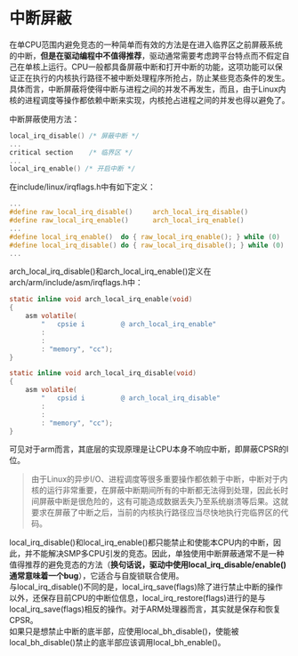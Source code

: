 # 中断屏蔽
在单CPU范围内避免竞态的一种简单而有效的方法是在进入临界区之前屏蔽系统的中断，**但是在驱动编程中不值得推荐**，驱动通常需要考虑跨平台特点而不假定自己在单核上运行。CPU一般都具备屏蔽中断和打开中断的功能，这项功能可以保证正在执行的内核执行路径不被中断处理程序所抢占，防止某些竞态条件的发生。具体而言，中断屏蔽将使得中断与进程之间的并发不再发生，而且，由于Linux内核的进程调度等操作都依赖中断来实现，内核抢占进程之间的并发也得以避免了。

中断屏蔽使用方法：
```c
local_irq_disable()	/* 屏蔽中断 */
...
critical section	/* 临界区 */
...
local_irq_enable() /* 开启中断 */
```

在include/linux/irqflags.h中有如下定义：
```c
...
#define raw_local_irq_disable()		arch_local_irq_disable()
#define raw_local_irq_enable()		arch_local_irq_enable()
...
#define local_irq_enable()	do { raw_local_irq_enable(); } while (0)
#define local_irq_disable()	do { raw_local_irq_disable(); } while (0)
...
``` 
arch_local_irq_disable()和arch_local_irq_enable()定义在arch/arm/include/asm/irqflags.h中：
```c
static inline void arch_local_irq_enable(void)
{
	asm volatile(
		"	cpsie i			@ arch_local_irq_enable"
		:
		:
		: "memory", "cc");
}

static inline void arch_local_irq_disable(void)
{
	asm volatile(
		"	cpsid i			@ arch_local_irq_disable"
		:
		:
		: "memory", "cc");
}
```
可见对于arm而言，其底层的实现原理是让CPU本身不响应中断，即屏蔽CPSR的I位。

>由于Linux的异步I/O、进程调度等很多重要操作都依赖于中断，中断对于内核的运行非常重要，在屏蔽中断期间所有的中断都无法得到处理，因此长时间屏蔽中断是很危险的，这有可能造成数据丢失乃至系统崩溃等后果。这就要求在屏蔽了中断之后，当前的内核执行路径应当尽快地执行完临界区的代码。

local_irq_disable()和local_irq_enable()都只能禁止和使能本CPU内的中断，因此，并不能解决SMP多CPU引发的竞态。因此，单独使用中断屏蔽通常不是一种值得推荐的避免竞态的方法（**换句话说，驱动中使用local_irq_disable/enable()通常意味着一个bug**），它适合与自旋锁联合使用。  
与local_irq_disable()不同的是，local_irq_save(flags)除了进行禁止中断的操作以外，还保存目前CPU的中断位信息，local_irq_restore(flags)进行的是与local_irq_save(flags)相反的操作。对于ARM处理器而言，其实就是保存和恢复CPSR。  
如果只是想禁止中断的底半部，应使用local_bh_disable()，使能被local_bh_disable()禁止的底半部应该调用local_bh_enable()。